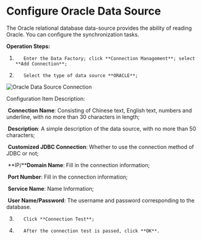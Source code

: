 # Configure Oracle Data Source

The Oracle relational database data-source provides the ability of reading Oracle. You can configure the synchronization tasks.

**Operation Steps:**

1.        Enter the Data Factory; click **Connection Management**; select **Add Connection**;

2.        Select the type of data source **ORACLE**;

![Oracle Data Source Connection](../../../../../image/Data-Integration/oracle-connection.png)

Configuration Item Description:

​    **Connection Name**: Consisting of Chinese text, English text, numbers and underline, with no more than 30 characters in length;

​    **Description**: A simple description of the data source, with no more than 50 characters;

​    **Customized JDBC Connection**: Whether to use the connection method of JDBC or not;

​    **IP/****Domain Name**: Fill in the connection information;

​    **Port Number**: Fill in the connection information;

​    **Service Name**: Name Information;

​    **User Name/Password**: The username and password corresponding to the database.

3.        Click **Connection Test**;

4.        After the connection test is passed, click **OK**.